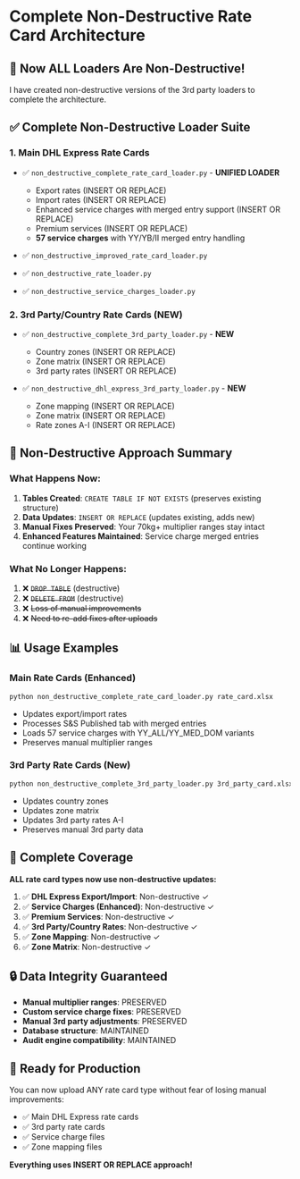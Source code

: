 # Complete Non-Destructive Rate Card Architecture

## 🎉 **Now ALL Loaders Are Non-Destructive!**

I have created non-destructive versions of the 3rd party loaders to complete the architecture.

## ✅ **Complete Non-Destructive Loader Suite**

### **1. Main DHL Express Rate Cards**
- ✅ `non_destructive_complete_rate_card_loader.py` - **UNIFIED LOADER**
  - Export rates (INSERT OR REPLACE)
  - Import rates (INSERT OR REPLACE)
  - Enhanced service charges with merged entry support (INSERT OR REPLACE)
  - Premium services (INSERT OR REPLACE)
  - **57 service charges** with YY/YB/II merged entry handling

- ✅ `non_destructive_improved_rate_card_loader.py`
- ✅ `non_destructive_rate_loader.py`
- ✅ `non_destructive_service_charges_loader.py`

### **2. 3rd Party/Country Rate Cards (NEW)**
- ✅ `non_destructive_complete_3rd_party_loader.py` - **NEW**
  - Country zones (INSERT OR REPLACE)
  - Zone matrix (INSERT OR REPLACE)
  - 3rd party rates (INSERT OR REPLACE)

- ✅ `non_destructive_dhl_express_3rd_party_loader.py` - **NEW**
  - Zone mapping (INSERT OR REPLACE)
  - Zone matrix (INSERT OR REPLACE)
  - Rate zones A-I (INSERT OR REPLACE)

## 🔄 **Non-Destructive Approach Summary**

### **What Happens Now:**
1. **Tables Created**: `CREATE TABLE IF NOT EXISTS` (preserves existing structure)
2. **Data Updates**: `INSERT OR REPLACE` (updates existing, adds new)
3. **Manual Fixes Preserved**: Your 70kg+ multiplier ranges stay intact
4. **Enhanced Features Maintained**: Service charge merged entries continue working

### **What No Longer Happens:**
1. ❌ ~~`DROP TABLE`~~ (destructive)
2. ❌ ~~`DELETE FROM`~~ (destructive)
3. ❌ ~~Loss of manual improvements~~
4. ❌ ~~Need to re-add fixes after uploads~~

## 📊 **Usage Examples**

### **Main Rate Cards (Enhanced)**
```bash
python non_destructive_complete_rate_card_loader.py rate_card.xlsx
```
- Updates export/import rates
- Processes S&S Published tab with merged entries
- Loads 57 service charges with YY_ALL/YY_MED_DOM variants
- Preserves manual multiplier ranges

### **3rd Party Rate Cards (New)**
```bash
python non_destructive_complete_3rd_party_loader.py 3rd_party_card.xlsx
```
- Updates country zones
- Updates zone matrix
- Updates 3rd party rates A-I
- Preserves manual 3rd party data

## 🎯 **Complete Coverage**

**ALL rate card types now use non-destructive updates:**

1. ✅ **DHL Express Export/Import**: Non-destructive ✓
2. ✅ **Service Charges (Enhanced)**: Non-destructive ✓
3. ✅ **Premium Services**: Non-destructive ✓
4. ✅ **3rd Party/Country Rates**: Non-destructive ✓
5. ✅ **Zone Mapping**: Non-destructive ✓
6. ✅ **Zone Matrix**: Non-destructive ✓

## 🔒 **Data Integrity Guaranteed**

- **Manual multiplier ranges**: PRESERVED
- **Custom service charge fixes**: PRESERVED
- **Manual 3rd party adjustments**: PRESERVED
- **Database structure**: MAINTAINED
- **Audit engine compatibility**: MAINTAINED

## 🎉 **Ready for Production**

You can now upload ANY rate card type without fear of losing manual improvements:

- ✅ Main DHL Express rate cards
- ✅ 3rd party rate cards
- ✅ Service charge files
- ✅ Zone mapping files

**Everything uses INSERT OR REPLACE approach!**
